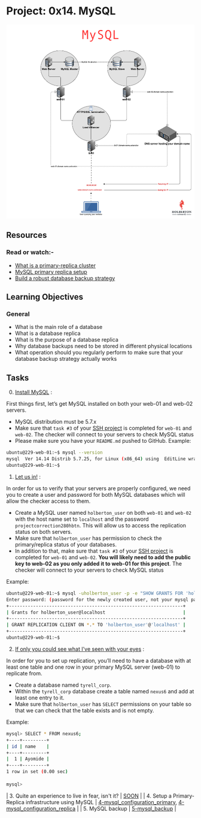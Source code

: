 # Project: 0x14. MySQL

![sql_map](./my_SQL.png)

## Resources

### Read or watch:-

- [What is a primary-replica cluster](https://www.digitalocean.com/community/tutorials/how-to-choose-a-redundancy-plan-to-ensure-high-availability#sql-replication)
- [MySQL primary replica setup](https://www.digitalocean.com/community/tutorials/how-to-set-up-replication-in-mysql)
- [Build a robust database backup strategy](https://www.databasejournal.com/ms-sql/developing-a-sql-server-backup-strategy/)

## Learning Objectives

### General

- What is the main role of a database
- What is a database replica
- What is the purpose of a database replica
- Why database backups need to be stored in different physical locations
- What operation should you regularly perform to make sure that your database backup strategy actually works

## Tasks

0. [Install MySQL](./README.md) :

First things first, let’s get MySQL installed on both your web-01 and web-02 servers.

- MySQL distribution must be 5.7.x
- Make sure that `task #3` of your [SSH project](../0x0B-ssh/) is completed for `web-01` and `web-02`. The checker will connect to your servers to check MySQL status
- Please make sure you have your `README.md` pushed to GitHub.
Example:

```sh
ubuntu@229-web-01:~$ mysql --version
mysql  Ver 14.14 Distrib 5.7.25, for Linux (x86_64) using  EditLine wrapper
ubuntu@229-web-01:~$
```

1. [Let us in!](./1-create_holberton_user) :

In order for us to verify that your servers are properly configured, we need you to create a user and password for both MySQL databases which will allow the checker access to them.

- Create a MySQL user named `holberton_user` on both `web-01` and `web-02` with the host name set to `localhost` and the password `projectcorrection280hbtn`. This will allow us to access the replication status on both servers.
- Make sure that `holberton_user` has permission to check the primary/replica status of your databases.
- In addition to that, make sure that `task #3` of your [SSH project](../0x0B-ssh/) is completed for `web-01` and `web-02`. **You will likely need to add the public key to web-02 as you only added it to web-01 for this project**. The checker will connect to your servers to check MySQL status

Example:

```sh
ubuntu@229-web-01:~$ mysql -uholberton_user -p -e "SHOW GRANTS FOR 'holberton_user'@'localhost'"
Enter password: (password for the newly created user, not your mysql password)
+-----------------------------------------------------------------+
| Grants for holberton_user@localhost                             |
+-----------------------------------------------------------------+
| GRANT REPLICATION CLIENT ON *.* TO 'holberton_user'@'localhost' |
+-----------------------------------------------------------------+
ubuntu@229-web-01:~$
```

2. [If only you could see what I've seen with your eyes](./2-database_to_replicate_from) :

In order for you to set up replication, you’ll need to have a database with at least one table and one row in your primary MySQL server (web-01) to replicate from.

- Create a database named `tyrell_corp`.
- Within the `tyrell_corp` database create a table named `nexus6` and add at least one entry to it.
- Make sure that `holberton_user` has `SELECT` permissions on your table so that we can check that the table exists and is not empty.

Example:

```sh
mysql> SELECT * FROM nexus6;
+----+---------+
| id | name    |
+----+---------+
|  1 | Ayomide |
+----+---------+
1 row in set (0.00 sec)

mysql>
```

| 3. Quite an experience to live in fear, isn't it?      | [SOON](./)                                                                                                                         |
| 4. Setup a Primary-Replica infrastructure using MySQL  | [4-mysql_configuration_primary](./4-mysql_configuration_primary), [4-mysql_configuration_replica](./4-mysql_configuration_replica) |
| 5. MySQL backup                                        | [5-mysql_backup](./5-mysql_backup)                                                                                                 |
